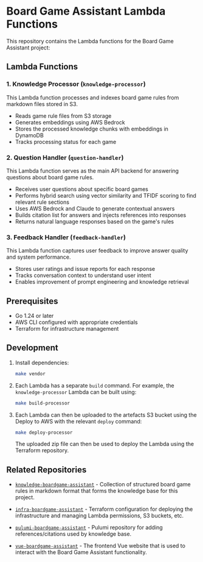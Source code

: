 # Board Game Assistant Lambda Functions

This repository contains the Lambda functions for the Board Game Assistant project:

## Lambda Functions

### 1. Knowledge Processor (`knowledge-processor`)

This Lambda function processes and indexes board game rules from markdown files stored in S3.

- Reads game rule files from S3 storage
- Generates embeddings using AWS Bedrock
- Stores the processed knowledge chunks with embeddings in DynamoDB
- Tracks processing status for each game

### 2. Question Handler (`question-handler`)

This Lambda function serves as the main API backend for answering questions about board game rules.

- Receives user questions about specific board games
- Performs hybrid search using vector similarity and TFIDF scoring to find relevant rule sections
- Uses AWS Bedrock and Claude to generate contextual answers
- Builds citation list for answers and injects references into responses
- Returns natural language responses based on the game's rules

### 3. Feedback Handler (`feedback-handler`)

This Lambda function captures user feedback to improve answer quality and system performance.

- Stores user ratings and issue reports for each response
- Tracks conversation context to understand user intent
- Enables improvement of prompt engineering and knowledge retrieval

## Prerequisites

- Go 1.24 or later
- AWS CLI configured with appropriate credentials
- Terraform for infrastructure management

## Development

1. Install dependencies:

   ```bash
   make vendor
   ```

2. Each Lambda has a separate `build` command. For example, the `knowledge-processor` Lambda can be built using:

   ```bash
   make build-processor
   ```

3. Each Lambda can then be uploaded to the artefacts S3 bucket using the Deploy to AWS with the relevant `deploy` command:
   ```bash
   make deploy-processor
   ```
   The uploaded zip file can then be used to deploy the Lambda using the Terraform repository.

## Related Repositories

- [`knowledge-boardgame-assistant`](https://github.com/PhilNel/knowledge-boardgame-assistant) - Collection of structured board game rules in markdown format that forms the knowledge base for this project.

- [`infra-boardgame-assistant`](https://github.com/PhilNel/infra-boardgame-assistant) - Terraform configuration for deploying the infrastructure and managing Lambda permissions, S3 buckets, etc.

- [`pulumi-boardgame-assistant`](https://github.com/PhilNel/pulumi-boardgame-assistant) - Pulumi repository for adding references/citations used by knowledge base.

- [`vue-boardgame-assistant`](https://github.com/PhilNel/vue-boardgame-assistant) - The frontend Vue website that is used to interact with the Board Game Assistant functionality.
